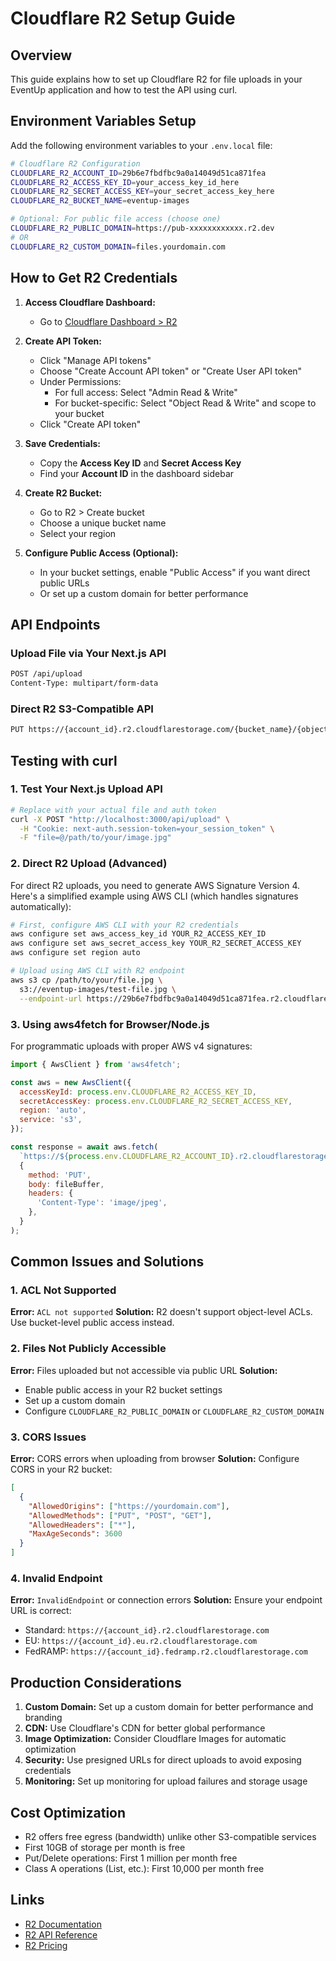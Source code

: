 # Cloudflare R2 Setup Guide

## Overview
This guide explains how to set up Cloudflare R2 for file uploads in your EventUp application and how to test the API using curl.

## Environment Variables Setup

Add the following environment variables to your `.env.local` file:

```bash
# Cloudflare R2 Configuration
CLOUDFLARE_R2_ACCOUNT_ID=29b6e7fbdfbc9a0a14049d51ca871fea
CLOUDFLARE_R2_ACCESS_KEY_ID=your_access_key_id_here
CLOUDFLARE_R2_SECRET_ACCESS_KEY=your_secret_access_key_here
CLOUDFLARE_R2_BUCKET_NAME=eventup-images

# Optional: For public file access (choose one)
CLOUDFLARE_R2_PUBLIC_DOMAIN=https://pub-xxxxxxxxxxxx.r2.dev
# OR
CLOUDFLARE_R2_CUSTOM_DOMAIN=files.yourdomain.com
```

## How to Get R2 Credentials

1. **Access Cloudflare Dashboard:**
   - Go to [Cloudflare Dashboard > R2](https://dash.cloudflare.com/?to=/:account/r2)

2. **Create API Token:**
   - Click "Manage API tokens"
   - Choose "Create Account API token" or "Create User API token"
   - Under Permissions:
     - For full access: Select "Admin Read & Write"
     - For bucket-specific: Select "Object Read & Write" and scope to your bucket
   - Click "Create API token"

3. **Save Credentials:**
   - Copy the **Access Key ID** and **Secret Access Key**
   - Find your **Account ID** in the dashboard sidebar

4. **Create R2 Bucket:**
   - Go to R2 > Create bucket
   - Choose a unique bucket name
   - Select your region

5. **Configure Public Access (Optional):**
   - In your bucket settings, enable "Public Access" if you want direct public URLs
   - Or set up a custom domain for better performance

## API Endpoints

### Upload File via Your Next.js API
```bash
POST /api/upload
Content-Type: multipart/form-data
```

### Direct R2 S3-Compatible API
```bash
PUT https://{account_id}.r2.cloudflarestorage.com/{bucket_name}/{object_key}
```

## Testing with curl

### 1. Test Your Next.js Upload API

```bash
# Replace with your actual file and auth token
curl -X POST "http://localhost:3000/api/upload" \
  -H "Cookie: next-auth.session-token=your_session_token" \
  -F "file=@/path/to/your/image.jpg"
```

### 2. Direct R2 Upload (Advanced)

For direct R2 uploads, you need to generate AWS Signature Version 4. Here's a simplified example using AWS CLI (which handles signatures automatically):

```bash
# First, configure AWS CLI with your R2 credentials
aws configure set aws_access_key_id YOUR_R2_ACCESS_KEY_ID
aws configure set aws_secret_access_key YOUR_R2_SECRET_ACCESS_KEY
aws configure set region auto

# Upload using AWS CLI with R2 endpoint
aws s3 cp /path/to/your/file.jpg \
  s3://eventup-images/test-file.jpg \
  --endpoint-url https://29b6e7fbdfbc9a0a14049d51ca871fea.r2.cloudflarestorage.com
```

### 3. Using aws4fetch for Browser/Node.js

For programmatic uploads with proper AWS v4 signatures:

```javascript
import { AwsClient } from 'aws4fetch';

const aws = new AwsClient({
  accessKeyId: process.env.CLOUDFLARE_R2_ACCESS_KEY_ID,
  secretAccessKey: process.env.CLOUDFLARE_R2_SECRET_ACCESS_KEY,
  region: 'auto',
  service: 's3',
});

const response = await aws.fetch(
  `https://${process.env.CLOUDFLARE_R2_ACCOUNT_ID}.r2.cloudflarestorage.com/${bucketName}/${objectKey}`,
  {
    method: 'PUT',
    body: fileBuffer,
    headers: {
      'Content-Type': 'image/jpeg',
    },
  }
);
```

## Common Issues and Solutions

### 1. ACL Not Supported
**Error:** `ACL not supported`
**Solution:** R2 doesn't support object-level ACLs. Use bucket-level public access instead.

### 2. Files Not Publicly Accessible
**Error:** Files uploaded but not accessible via public URL
**Solution:** 
- Enable public access in your R2 bucket settings
- Set up a custom domain
- Configure `CLOUDFLARE_R2_PUBLIC_DOMAIN` or `CLOUDFLARE_R2_CUSTOM_DOMAIN`

### 3. CORS Issues
**Error:** CORS errors when uploading from browser
**Solution:** Configure CORS in your R2 bucket:
```json
[
  {
    "AllowedOrigins": ["https://yourdomain.com"],
    "AllowedMethods": ["PUT", "POST", "GET"],
    "AllowedHeaders": ["*"],
    "MaxAgeSeconds": 3600
  }
]
```

### 4. Invalid Endpoint
**Error:** `InvalidEndpoint` or connection errors
**Solution:** Ensure your endpoint URL is correct:
- Standard: `https://{account_id}.r2.cloudflarestorage.com`
- EU: `https://{account_id}.eu.r2.cloudflarestorage.com`
- FedRAMP: `https://{account_id}.fedramp.r2.cloudflarestorage.com`

## Production Considerations

1. **Custom Domain:** Set up a custom domain for better performance and branding
2. **CDN:** Use Cloudflare's CDN for better global performance
3. **Image Optimization:** Consider Cloudflare Images for automatic optimization
4. **Security:** Use presigned URLs for direct uploads to avoid exposing credentials
5. **Monitoring:** Set up monitoring for upload failures and storage usage

## Cost Optimization

- R2 offers free egress (bandwidth) unlike other S3-compatible services
- First 10GB of storage per month is free
- Put/Delete operations: First 1 million per month free
- Class A operations (List, etc.): First 10,000 per month free

## Links

- [R2 Documentation](https://developers.cloudflare.com/r2/)
- [R2 API Reference](https://developers.cloudflare.com/r2/api/)
- [R2 Pricing](https://developers.cloudflare.com/r2/pricing/)
